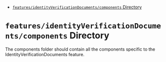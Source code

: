 <!-- START doctoc generated TOC please keep comment here to allow auto update -->
<!-- DON'T EDIT THIS SECTION, INSTEAD RE-RUN doctoc TO UPDATE -->

- [`features/identityVerificationDocuments/components` Directory](#featuresidentityverificationdocumentscomponents-directory)

<!-- END doctoc generated TOC please keep comment here to allow auto update -->

# `features/identityVerificationDocuments/components` Directory

The components folder should contain all the components specific to the IdentityVerificationDocuments feature.
